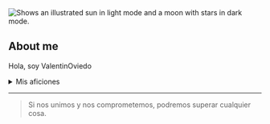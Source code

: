 <picture>
  <source media="(prefers-color-scheme: dark)" srcset="hhttps://es.wikipedia.org/wiki/Archivo:Foto_Perfil_.jpg">
  <source media="(prefers-color-scheme: light)" srcset="https://es.wikipedia.org/wiki/Archivo:Foto_Perfil_.jpg">
  <img alt="Shows an illustrated sun in light mode and a moon with stars in dark mode." src="https://user-images.githubusercontent.com/25423296/163456779-a8556205-d0a5-45e2-ac17-42d089e3c3f8.png">
</picture>


## About me


<!-- TO DO: add more details about me later -->

Hola, soy ValentinOviedo


<details>
<summary>Mis aficiones</summary>

| Rank | Aficiones |
|-----:|-----------|
|     1| Caza|
|     2| Pesca    |
|     3| Agricultura       |

</details>


---
> Si nos unimos y nos comprometemos, podremos superar cualquier cosa.
